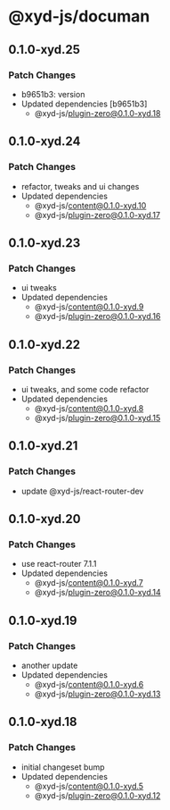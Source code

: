 # @xyd-js/documan

## 0.1.0-xyd.25

### Patch Changes

- b9651b3: version
- Updated dependencies [b9651b3]
  - @xyd-js/plugin-zero@0.1.0-xyd.18

## 0.1.0-xyd.24

### Patch Changes

- refactor, tweaks and ui changes
- Updated dependencies
  - @xyd-js/content@0.1.0-xyd.10
  - @xyd-js/plugin-zero@0.1.0-xyd.17

## 0.1.0-xyd.23

### Patch Changes

- ui tweaks
- Updated dependencies
  - @xyd-js/content@0.1.0-xyd.9
  - @xyd-js/plugin-zero@0.1.0-xyd.16

## 0.1.0-xyd.22

### Patch Changes

- ui tweaks, and some code refactor
- Updated dependencies
  - @xyd-js/content@0.1.0-xyd.8
  - @xyd-js/plugin-zero@0.1.0-xyd.15

## 0.1.0-xyd.21

### Patch Changes

- update @xyd-js/react-router-dev

## 0.1.0-xyd.20

### Patch Changes

- use react-router 7.1.1
- Updated dependencies
  - @xyd-js/content@0.1.0-xyd.7
  - @xyd-js/plugin-zero@0.1.0-xyd.14

## 0.1.0-xyd.19

### Patch Changes

- another update
- Updated dependencies
  - @xyd-js/content@0.1.0-xyd.6
  - @xyd-js/plugin-zero@0.1.0-xyd.13

## 0.1.0-xyd.18

### Patch Changes

- initial changeset bump
- Updated dependencies
  - @xyd-js/content@0.1.0-xyd.5
  - @xyd-js/plugin-zero@0.1.0-xyd.12
